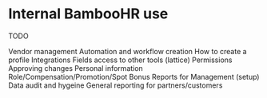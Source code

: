 # Internal BambooHR use

TODO

Vendor management
Automation and workflow creation
How to create a profile
Integrations
Fields access to other tools (lattice)
Permissions
Approving changes
Personal information
Role/Compensation/Promotion/Spot Bonus
Reports for Management (setup)
Data audit and hygeine
General reporting for partners/customers
